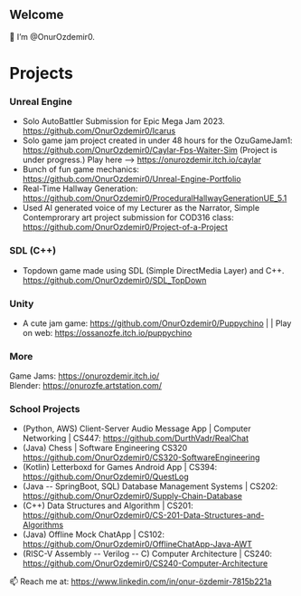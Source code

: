 ## Welcome

👋 I’m @OnurOzdemir0.  

# Projects
### Unreal Engine
- Solo AutoBattler Submission for Epic Mega Jam 2023.  https://github.com/OnurOzdemir0/Icarus
- Solo game jam project created in under 48 hours for the OzuGameJam1: https://github.com/OnurOzdemir0/Caylar-Fps-Waiter-Sim (Project is under progress.) 
Play here --> https://onurozdemir.itch.io/caylar
- Bunch of fun game mechanics: https://github.com/OnurOzdemir0/Unreal-Engine-Portfolio
- Real-Time Hallway Generation: https://github.com/OnurOzdemir0/ProceduralHallwayGenerationUE_5.1
- Used AI generated voice of my Lecturer as the Narrator, Simple Contemprorary art project submission for COD316 class: https://github.com/OnurOzdemir0/Project-of-a-Project  

### SDL (C++)
- Topdown game made using SDL (Simple DirectMedia Layer) and C++. https://github.com/OnurOzdemir0/SDL_TopDown

### Unity
- A cute jam game: https://github.com/OnurOzdemir0/Puppychino |  | Play on web: https://ossanozfe.itch.io/puppychino

### More
Game Jams: https://onurozdemir.itch.io/   
Blender: https://onurozfe.artstation.com/

### School Projects
- (Python, AWS) Client-Server Audio Message App | Computer Networking | CS447: https://github.com/DurthVadr/RealChat
- (Java) Chess | Software Engineering CS320 https://github.com/OnurOzdemir0/CS320-SoftwareEngineering
- (Kotlin) Letterboxd for Games Android App | CS394: https://github.com/OnurOzdemir0/QuestLog
- (Java -- SpringBoot, SQL) Database Management Systems | CS202: https://github.com/OnurOzdemir0/Supply-Chain-Database
- (C++) Data Structures and Algorithm | CS201: https://github.com/OnurOzdemir0/CS-201-Data-Structures-and-Algorithms
- (Java) Offline Mock ChatApp | CS102: https://github.com/OnurOzdemir0/OfflineChatApp-Java-AWT
- (RISC-V Assembly -- Verilog -- C) Computer Architecture | CS240: https://github.com/OnurOzdemir0/CS240-Computer-Architecture


📫 Reach me at:  https://www.linkedin.com/in/onur-özdemir-7815b221a

<!---
OnurOzdemir0/OnurOzdemir0 is a ✨ special ✨ repository because its `README.md` (this file) appears on your GitHub profile.
You can click the Preview link to take a look at your changes.
--->
